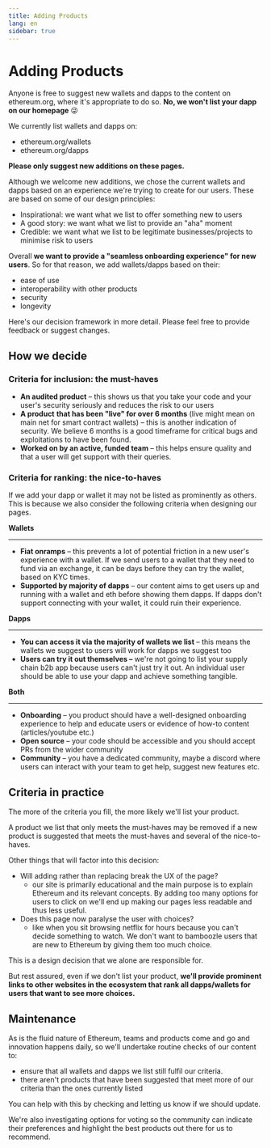 ```yaml
---
title: Adding Products
lang: en
sidebar: true
---
```


# Adding Products

Anyone is free to suggest new wallets and dapps to the content on ethereum.org, where it's appropriate to do so. **No, we won't list your dapp on our homepage** 😜

We currently list wallets and dapps on:

- ethereum.org/wallets
- ethereum.org/dapps

**Please only suggest new additions on these pages.**

Although we welcome new additions, we chose the current wallets and dapps based on an experience we're trying to create for our users. These are based on some of our design principles:

- Inspirational: we want what we list to offer something new to users
- A good story: we want what we list to provide an "aha" moment
- Credible: we want what we list to be legitimate businesses/projects to minimise risk to users

Overall **we want to provide a "seamless onboarding experience" for new users**. So for that reason, we add wallets/dapps based on their:

- ease of use
- interoperability with other products
- security
- longevity

Here's our decision framework in more detail. Please feel free to provide feedback or suggest changes.

## How we decide

### Criteria for inclusion: the must-haves

- **An audited product** – this shows us that you take your code and your user's security seriously and reduces the risk to our users
- **A product** **that has been "live" for over 6 months** (live might mean on main net for smart contract wallets) – this is another indication of security. We believe 6 months is a good timeframe for critical bugs and exploitations to have been found.
- **Worked on by an active, funded team** – this helps ensure quality and that a user will get support with their queries.

### Criteria for ranking: the nice-to-haves

If we add your dapp or wallet it may not be listed as prominently as others. This is because we also consider the following criteria when designing our pages.

**Wallets**

---

- **Fiat onramps** – this prevents a lot of potential friction in a new user's experience with a wallet. If we send users to a wallet that they need to fund via an exchange, it can be days before they can try the wallet, based on KYC times.
- **Supported by majority of dapps** – our content aims to get users up and running with a wallet and eth before showing them dapps. If dapps don't support connecting with your wallet, it could ruin their experience.

**Dapps**

---

- **You can access it via the majority of wallets we list** – this means the wallets we suggest to users will work for dapps we suggest too
- **Users can try it out themselves –** we're not going to list your supply chain b2b app because users can't just try it out. An individual user should be able to use your dapp and achieve something tangible.

**Both**

---

- **Onboarding** – you product should have a well-designed onboarding experience to help and educate users or evidence of how-to content (articles/youtube etc.)
- **Open source** – your code should be accessible and you should accept PRs from the wider community
- **Community** – you have a dedicated community, maybe a discord where users can interact with your team to get help, suggest new features etc.

## Criteria in practice

The more of the criteria you fill, the more likely we'll list your product.

A product we list that only meets the must-haves may be removed if a new product is suggested that meets the must-haves and several of the nice-to-haves.

Other things that will factor into this decision:

- Will adding rather than replacing break the UX of the page?
  - our site is primarily educational and the main purpose is to explain Ethereum and its relevant concepts. By adding too many options for users to click on we'll end up making our pages less readable and thus less useful.
- Does this page now paralyse the user with choices?
  - like when you sit browsing netflix for hours because you can't decide something to watch. We don't want to bamboozle users that are new to Ethereum by giving them too much choice.

This is a design decision that we alone are responsible for.

But rest assured, even if we don't list your product, **we'll provide prominent links to other websites in the ecosystem that rank all dapps/wallets for users that want to see more choices.**

## Maintenance

As is the fluid nature of Ethereum, teams and products come and go and innovation happens daily, so we'll undertake routine checks of our content to:

- ensure that all wallets and dapps we list still fulfil our criteria.
- there aren't products that have been suggested that meet more of our criteria than the ones currently listed

You can help with this by checking and letting us know if we should update.

We're also investigating options for voting so the community can indicate their preferences and highlight the best products out there for us to recommend.
